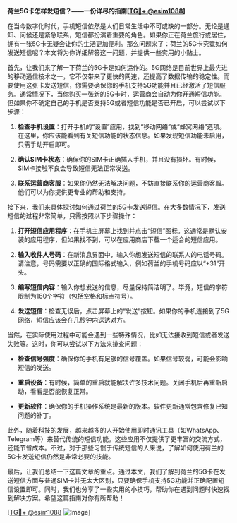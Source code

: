 **荷兰5G卡怎样发短信？——一份详尽的指南[[TG💪+ @esim1088](https://t.me/s/esim1088)]**

在当今数字化时代，手机短信依然是人们日常生活中不可或缺的一部分。无论是通知、问候还是紧急联系，短信都扮演着重要的角色。如果你正在荷兰旅行或居住，拥有一张5G卡无疑会让你的生活更加便利。那么问题来了：荷兰的5G卡究竟如何发送短信呢？本文将为你详细解答这一问题，并提供一些实用的小贴士。

首先，让我们来了解一下荷兰的5G卡是如何运作的。5G网络是目前世界上最先进的移动通信技术之一，它不仅带来了更快的网速，还提高了数据传输的稳定性。而要使用这张卡发送短信，你需要确保你的手机支持5G功能并且已经激活了短信服务。通常情况下，当你购买一张新的5G卡时，运营商会自动为你开通短信功能。但如果你不确定自己的手机是否支持5G或者短信功能是否已开启，可以尝试以下步骤：

1. **检查手机设置**：打开手机的“设置”应用，找到“移动网络”或“蜂窝网络”选项。在这里，你应该能看到有关短信功能的状态信息。如果发现短信功能未启用，只需手动开启即可。
   
2. **确认SIM卡状态**：确保你的SIM卡正确插入手机，并且没有损坏。有时候，SIM卡接触不良会导致短信无法正常发送。

3. **联系运营商客服**：如果你仍然无法解决问题，不妨直接联系你的运营商客服。他们可以为你提供更专业的帮助和支持。

接下来，我们来具体探讨如何通过荷兰的5G卡发送短信。在大多数情况下，发送短信的过程非常简单，只需按照以下步骤操作：

1. **打开短信应用程序**：在手机主屏幕上找到并点击“短信”图标。这通常是默认安装的应用程序，但如果找不到，可以在应用商店下载一个适合的短信应用。

2. **输入收件人号码**：在新消息界面中，输入你想发送短信的联系人的电话号码。请注意，号码需要以正确的国际格式输入，例如荷兰的手机号码应以“+31”开头。

3. **编写短信内容**：输入你想发送的信息，尽量保持简洁明了。毕竟，短信的字符限制为160个字符（包括空格和标点符号）。

4. **发送短信**：检查无误后，点击屏幕上的“发送”按钮。如果你的手机连接到了5G网络，短信应该会在几秒钟内送达对方。

当然，在实际使用过程中可能会遇到一些特殊情况，比如无法接收到短信或者发送失败等。这时，你可以尝试以下方法来排查问题：

- **检查信号强度**：确保你的手机有足够的信号覆盖。如果信号较弱，可能会影响短信的发送。
  
- **重启设备**：有时候，简单的重启就能解决许多技术问题。关闭手机后再重新启动，看看是否能恢复正常。

- **更新软件**：确保你的手机操作系统是最新的版本。软件更新通常包含修复已知问题的补丁。

此外，随着科技的发展，越来越多的人开始使用即时通讯工具（如WhatsApp、Telegram等）来替代传统的短信功能。这些应用不仅提供了更丰富的交流方式，还能节省成本。不过，对于那些习惯于传统短信的人来说，了解如何使用荷兰的5G卡发送短信仍然是非常必要的技能。

最后，让我们总结一下这篇文章的重点。通过本文，我们了解到荷兰的5G卡在发送短信方面与普通SIM卡并无太大区别，只要确保手机支持5G功能并正确配置短信设置即可。同时，我们也分享了一些实用的小技巧，帮助你在遇到问题时快速找到解决方案。希望这篇指南对你有所帮助！

[[TG💪+ @esim1088](https://t.me/s/esim1088) ![Image](https://i.postimg.cc/4NQfJmqS/Snipaste-2025-05-13-00-14-12.png)]